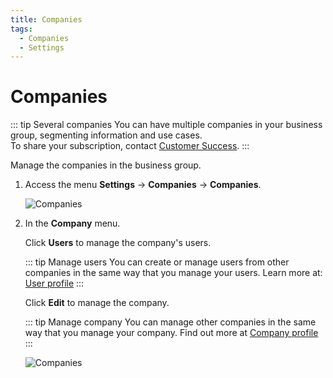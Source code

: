 ```yaml
---
title: Companies
tags:
  - Companies
  - Settings
---
```

# Companies

::: tip Several companies
You can have multiple companies in your business group, segmenting information and use cases.<br>
To share your subscription, contact [Customer Success](mailto:cs@phishx.io).
:::

Manage the companies in the business group.

1. Access the menu **Settings** -> **Companies**  -> **Companies**.

   ![Companies](https://cdn.phishx.io/phishx-docs/images/phishx_companies_companies_01.webp)

2. In the **Company** menu.

   Click **Users** to manage the company's users.

   ::: tip Manage users
   You can create or manage users from other companies in the same way that you manage your users. Learn more at: [User profile](../users/profile)
   :::

   Click **Edit** to manage the company.

   ::: tip Manage company
   You can manage other companies in the same way that you manage your company. Find out more at [Company profile](profile)
   :::

   ![Companies](https://cdn.phishx.io/phishx-docs/images/phishx_companies_companies_02.webp)
